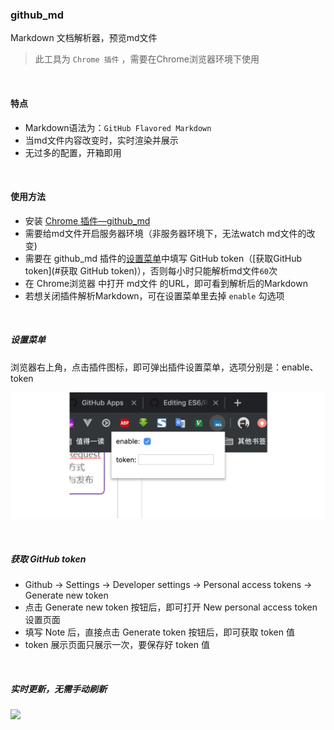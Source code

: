 ### github_md

Markdown 文档解析器，预览md文件
> 此工具为 ```Chrome 插件``` ，需要在Chrome浏览器环境下使用

<br>

#### 特点

* Markdown语法为：```GitHub Flavored Markdown```
* 当md文件内容改变时，实时渲染并展示
* 无过多的配置，开箱即用

<br>

#### 使用方法

* 安装 [Chrome 插件—github_md](http://www.baidu.com)
* 需要给md文件开启服务器环境（非服务器环境下，无法watch md文件的改变)
* 需要在 github_md 插件的[设置菜单](#设置菜单)中填写 GitHub token（[获取GitHub token](#获取 GitHub token)），否则每小时只能解析md文件```60```次
* 在 Chrome浏览器 中打开 md文件 的URL，即可看到解析后的Markdown
* 若想关闭插件解析Markdown，可在设置菜单里去掉 ```enable``` 勾选项

<br>

##### 设置菜单

浏览器右上角，点击插件图标，即可弹出插件设置菜单，选项分别是：enable、token

![](./images/menu.png)

<br>

##### 获取 GitHub token

* Github -> Settings -> Developer settings -> Personal access tokens -> Generate new token
* 点击 Generate new token 按钮后，即可打开 New personal access token 设置页面
* 填写 Note 后，直接点击 Generate token 按钮后，即可获取 token 值
* token 展示页面只展示一次，要保存好 token 值

<br>

##### 实时更新，无需手动刷新

![](./images/exhibition.gif)
